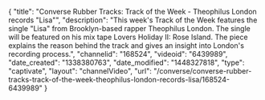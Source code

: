 {
    "title": "Converse Rubber Tracks: Track of the Week - Theophilus London records \"Lisa\"",
    "description": "This week's Track of the Week features the single \"Lisa\" from Brooklyn-based rapper Theophilus London. The single will be featured on his mix tape Lovers Holiday II: Rose Island. The piece explains the reason behind the track and gives an insight into London's recording process.",
    "channelid": "168524",
    "videoid": "6439989",
    "date_created": "1338380763",
    "date_modified": "1448327818",
    "type": "captivate",
    "layout": "channelVideo",
    "url": "\/converse\/converse-rubber-tracks-track-of-the-week-theophilus-london-records-lisa\/168524-6439989"
}